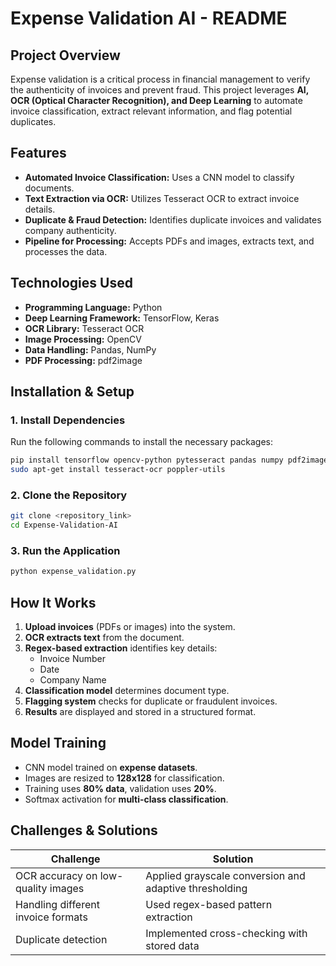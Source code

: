 # Expense Validation AI - README

## **Project Overview**

Expense validation is a critical process in financial management to verify the authenticity of invoices and prevent fraud. This project leverages **AI, OCR (Optical Character Recognition), and Deep Learning** to automate invoice classification, extract relevant information, and flag potential duplicates.

## **Features**

- **Automated Invoice Classification:** Uses a CNN model to classify documents.
- **Text Extraction via OCR:** Utilizes Tesseract OCR to extract invoice details.
- **Duplicate & Fraud Detection:** Identifies duplicate invoices and validates company authenticity.
- **Pipeline for Processing:** Accepts PDFs and images, extracts text, and processes the data.

## **Technologies Used**

- **Programming Language:** Python
- **Deep Learning Framework:** TensorFlow, Keras
- **OCR Library:** Tesseract OCR
- **Image Processing:** OpenCV
- **Data Handling:** Pandas, NumPy
- **PDF Processing:** pdf2image

## **Installation & Setup**

### **1. Install Dependencies**

Run the following commands to install the necessary packages:

```bash
pip install tensorflow opencv-python pytesseract pandas numpy pdf2image
sudo apt-get install tesseract-ocr poppler-utils
```

### **2. Clone the Repository**

```bash
git clone <repository_link>
cd Expense-Validation-AI
```

### **3. Run the Application**

```bash
python expense_validation.py
```

## **How It Works**

1. **Upload invoices** (PDFs or images) into the system.
2. **OCR extracts text** from the document.
3. **Regex-based extraction** identifies key details:
   - Invoice Number
   - Date
   - Company Name
4. **Classification model** determines document type.
5. **Flagging system** checks for duplicate or fraudulent invoices.
6. **Results** are displayed and stored in a structured format.

## **Model Training**

- CNN model trained on **expense datasets**.
- Images are resized to **128x128** for classification.
- Training uses **80% data**, validation uses **20%**.
- Softmax activation for **multi-class classification**.

## **Challenges & Solutions**

| **Challenge**                      | **Solution**                                           |
| ---------------------------------- | ------------------------------------------------------ |
| OCR accuracy on low-quality images | Applied grayscale conversion and adaptive thresholding |
| Handling different invoice formats | Used regex-based pattern extraction                    |
| Duplicate detection                | Implemented cross-checking with stored data            |
